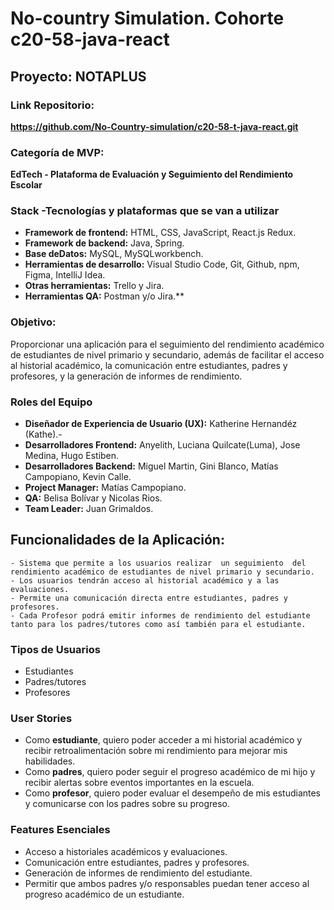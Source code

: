 # No-country Simulation. Cohorte c20-58-java-react

## Proyecto: NOTAPLUS

### Link Repositorio: 
**https://github.com/No-Country-simulation/c20-58-t-java-react.git**

### Categoría de MVP: 
**EdTech - Plataforma de Evaluación y Seguimiento del Rendimiento Escolar**
### Stack -Tecnologías y plataformas que se van a utilizar
- **Framework de frontend:** HTML, CSS, JavaScript, React.js Redux.
- **Framework de backend:** Java, Spring.
- **Base deDatos:** MySQL, MySQLworkbench.
- **Herramientas de desarrollo:** Visual Studio Code, Git, Github, npm, Figma, IntelliJ Idea.
- **Otras herramientas:** Trello y Jira.
- **Herramientas QA:** Postman y/o Jira.**
  
### Objetivo: 
Proporcionar una aplicación para el seguimiento del rendimiento académico de estudiantes de nivel primario y secundario, además de facilitar el acceso al historial académico, la comunicación entre estudiantes, padres y profesores, y la generación de informes de rendimiento.

### Roles del Equipo
- **Diseñador de Experiencia de Usuario (UX):** Katherine Hernandéz (Kathe).-
- **Desarrolladores Frontend:** Anyelith, Luciana Quilcate(Luma), Jose Medina, Hugo Estiben.
- **Desarrolladores Backend:** Miguel Martin, Gini Blanco, Matías Campopiano, Kevin Calle.
- **Project Manager:** Matías Campopiano.
- **QA:** Belisa Bolívar y Nicolas Rios.
- **Team Leader:** Juan Grimaldos.
 

## Funcionalidades de la Aplicación:
	- Sistema que permite a los usuarios realizar  un seguimiento  del rendimiento académico de estudiantes de nivel primario y secundario.
	- Los usuarios tendrán acceso al historial académico y a las evaluaciones.
	- Permite una comunicación directa entre estudiantes, padres y profesores.
	- Cada Profesor podrá emitir informes de rendimiento del estudiante tanto para los padres/tutores como así también para el estudiante.
	
### Tipos de Usuarios
- Estudiantes
- Padres/tutores
- Profesores

### User Stories
- Como **estudiante**, quiero poder acceder a mi historial académico y recibir retroalimentación sobre mi rendimiento para mejorar mis habilidades.
- Como **padres**, quiero poder seguir el progreso académico de mi hijo y recibir alertas sobre eventos importantes en la escuela.
- Como **profesor**, quiero poder evaluar el desempeño de mis estudiantes y comunicarse con los padres sobre su progreso.

### Features Esenciales
- Acceso a historiales académicos y evaluaciones.
- Comunicación entre estudiantes, padres y profesores.
- Generación de informes de rendimiento del estudiante.
- Permitir que ambos padres y/o responsables puedan tener acceso  al progreso académico de un estudiante.

